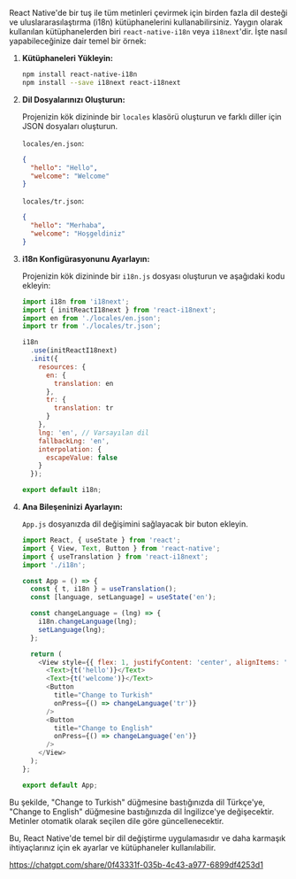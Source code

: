 React Native'de bir tuş ile tüm metinleri çevirmek için birden fazla dil desteği ve uluslararasılaştırma (i18n) kütüphanelerini kullanabilirsiniz. Yaygın olarak kullanılan kütüphanelerden biri `react-native-i18n` veya `i18next`'dir. İşte nasıl yapabileceğinize dair temel bir örnek:

1. **Kütüphaneleri Yükleyin:**

   ```sh
   npm install react-native-i18n
   npm install --save i18next react-i18next
   ```

2. **Dil Dosyalarınızı Oluşturun:**

   Projenizin kök dizininde bir `locales` klasörü oluşturun ve farklı diller için JSON dosyaları oluşturun.

   `locales/en.json`:
   ```json
   {
     "hello": "Hello",
     "welcome": "Welcome"
   }
   ```

   `locales/tr.json`:
   ```json
   {
     "hello": "Merhaba",
     "welcome": "Hoşgeldiniz"
   }
   ```

3. **i18n Konfigürasyonunu Ayarlayın:**

   Projenizin kök dizininde bir `i18n.js` dosyası oluşturun ve aşağıdaki kodu ekleyin:

   ```javascript
   import i18n from 'i18next';
   import { initReactI18next } from 'react-i18next';
   import en from './locales/en.json';
   import tr from './locales/tr.json';

   i18n
     .use(initReactI18next)
     .init({
       resources: {
         en: {
           translation: en
         },
         tr: {
           translation: tr
         }
       },
       lng: 'en', // Varsayılan dil
       fallbackLng: 'en',
       interpolation: {
         escapeValue: false
       }
     });

   export default i18n;
   ```

4. **Ana Bileşeninizi Ayarlayın:**

   `App.js` dosyanızda dil değişimini sağlayacak bir buton ekleyin.

   ```javascript
   import React, { useState } from 'react';
   import { View, Text, Button } from 'react-native';
   import { useTranslation } from 'react-i18next';
   import './i18n';

   const App = () => {
     const { t, i18n } = useTranslation();
     const [language, setLanguage] = useState('en');

     const changeLanguage = (lng) => {
       i18n.changeLanguage(lng);
       setLanguage(lng);
     };

     return (
       <View style={{ flex: 1, justifyContent: 'center', alignItems: 'center' }}>
         <Text>{t('hello')}</Text>
         <Text>{t('welcome')}</Text>
         <Button
           title="Change to Turkish"
           onPress={() => changeLanguage('tr')}
         />
         <Button
           title="Change to English"
           onPress={() => changeLanguage('en')}
         />
       </View>
     );
   };

   export default App;
   ```

Bu şekilde, "Change to Turkish" düğmesine bastığınızda dil Türkçe'ye, "Change to English" düğmesine bastığınızda dil İngilizce'ye değişecektir. Metinler otomatik olarak seçilen dile göre güncellenecektir. 

Bu, React Native'de temel bir dil değiştirme uygulamasıdır ve daha karmaşık ihtiyaçlarınız için ek ayarlar ve kütüphaneler kullanılabilir.


https://chatgpt.com/share/0f43331f-035b-4c43-a977-6899df4253d1